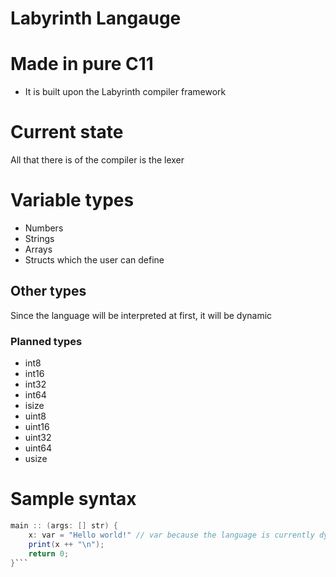 # Labyrinth Langauge

# Made in pure C11
* It is built upon the Labyrinth compiler framework

# Current state
All that there is of the compiler is the lexer

# Variable types
* Numbers
* Strings
* Arrays
* Structs which the user can define

## Other types
Since the language will be interpreted at first, it will be dynamic
### Planned types
* int8
* int16
* int32
* int64
* isize
* uint8
* uint16
* uint32
* uint64
* usize

# Sample syntax 
```CS
main :: (args: [] str) {
    x: var = "Hello world!" // var because the language is currently dynamic
    print(x ++ "\n");
    return 0;
}```